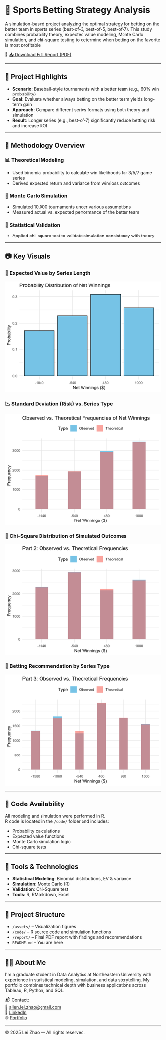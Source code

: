 # 🎲 Sports Betting Strategy Analysis

A simulation-based project analyzing the optimal strategy for betting on the better team in sports series (best-of-3, best-of-5, best-of-7). This study combines probability theory, expected value modeling, Monte Carlo simulation, and chi-square testing to determine when betting on the favorite is most profitable.

📄 [📥 Download Full Report (PDF)](report/Sports%20Betting%20Strategy%20Simulation%20Using%20R.pdf)

---

## 📌 Project Highlights

- **Scenario**: Baseball-style tournaments with a better team (e.g., 60% win probability)
- **Goal**: Evaluate whether always betting on the better team yields long-term gain
- **Approach**: Compare different series formats using both theory and simulation
- **Result**: Longer series (e.g., best-of-7) significantly reduce betting risk and increase ROI

---

## 🧠 Methodology Overview

### 📊 Theoretical Modeling

- Used binomial probability to calculate win likelihoods for 3/5/7 game series
- Derived expected return and variance from win/loss outcomes

### 🔁 Monte Carlo Simulation

- Simulated 10,000 tournaments under various assumptions
- Measured actual vs. expected performance of the better team

### 🧪 Statistical Validation

- Applied chi-square test to validate simulation consistency with theory

---

## 📷 Key Visuals

### 🧮 Expected Value by Series Length

![EV Graph](assets/img1.png)

### 📉 Standard Deviation (Risk) vs. Series Type

![Risk Graph](assets/img2.png)

### 🧪 Chi-Square Distribution of Simulated Outcomes

![Chi-Square](assets/img3.png)

### 🎯 Betting Recommendation by Series Type

![Recommendation](assets/img4.png)

---

## 🧾 Code Availability

All modeling and simulation were performed in R.  
R code is located in the `/code/` folder and includes:

- Probability calculations
- Expected value functions
- Monte Carlo simulation logic
- Chi-square tests

---

## 🧰 Tools & Technologies

- **Statistical Modeling**: Binomial distributions, EV & variance
- **Simulation**: Monte Carlo (R)
- **Validation**: Chi-Square test
- **Tools**: R, RMarkdown, Excel

---

## 📁 Project Structure

- `/assets/` – Visualization figures
- `/code/` – R source code and simulation functions
- `/report/` – Final PDF report with findings and recommendations
- `README.md` – You are here

---

## 🙋‍♂️ About Me

I'm a graduate student in Data Analytics at Northeastern University with experience in statistical modeling, simulation, and data storytelling. My portfolio combines technical depth with business applications across Tableau, R, Python, and SQL.

📬 Contact:  
📧 allen.lei.zhao@gmail.com  
🔗 [LinkedIn](https://www.linkedin.com/in/allen-lei-zhao/)  
🌐 [Portfolio](https://allenleizhao.github.io)

---

© 2025 Lei Zhao — All rights reserved.

